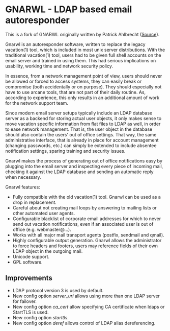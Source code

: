 GNARWL - LDAP based email autoresponder
=======================================

This is a fork of GNARWL originally written by Patrick Ahlbrecht 
([Source](http://www.onyxbits.de/gnarwl)).

Gnarwl is an autoresponder software, written to replace the legacy vacation(1) 
tool, which is included in most unix server distributions. With the 
traditional vacation(1) tool, users had to be given full shell accounts on the 
email server and trained in using them. This had serious implications on 
usability, working time and network security policy.

In essence, from a network management point of view, users should never be 
allowed or forced to access systems, they can easily break or compromise (both 
accidentally or on purpose). They should especially not have to use arcane 
tools, that are not part of their daily routine. As, according to experience, 
this only results in an additional amount of work for the network support team.

Since modern email server setups typically include an LDAP database server as 
a backend for storing actual user objects, it only makes sense to move 
vacation specific information from flat files to LDAP as well, in order to 
ease network management. That is, the user object in the database should also 
contain the users' out of office settings. That way, the same administrative 
interface, that is already in place for account management (changing 
passwords, etc.) can simply be extended to include absentee notification 
settings, sparing training and security issues.

Gnarwl makes the process of generating out of office notifications easy by 
plugging into the email server and inspecting every piece of incoming mail, 
checking it against the LDAP database and sending an automatic reply when 
necessary.

Gnarwl features:

*   Fully compatible with the old vacation(1) tool. Gnarwl can be used as a 
    drop in replacement.
*   Careful about not creating mail loops by answering to mailing lists or 
    other automated user agents.
*   Configurable blacklist of corporate email addresses for which to never 
    send out vacation notifications, even if an associated user is out of 
    office (e.g. webmaster@...).
*   Works with all major mail transport agents (postfix, sendmail and qmail).
*   Highly configurable output generation. Gnarwl allows the administrator to 
    force headers and footers, users may reference fields of their own LDAP 
    object in the outgoing mail.
*   Unicode support.
*   GPL software.

Improvements
------------


*   LDAP protocol version 3 is used by default.
*   New config option *server_uri* allows using more than one LDAP server for 
    failover.
*   New config option *ca_cert* allow specifying CA certificate when ldaps or 
    StartTLS is used.
*   New config option *starttls*.
*   New config option *deref* allows control of LDAP alias dereferencing.
